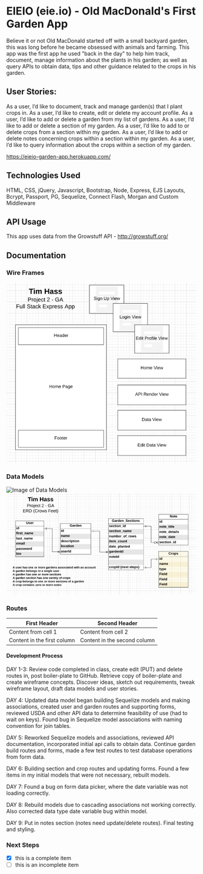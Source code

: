 # EIEIO (eie.io) - Old MacDonald's First Garden App

Believe it or not Old MacDonald started off with a small backyard garden, this was long before he became
obsessed with animals and farming.  This app was the first app he used "back in the day" to help
him track, document, manage information about the plants in his garden; as well as query APIs to
obtain data, tips and other guidance related to the crops in his garden.

## User Stories:
As a user, I’d like to document, track and manage garden(s) that I plant crops in.
As a user, I’d like to create, edit or delete my account profile.
As a user, I’d like to add or delete a garden from my list of gardens.
As a user, I’d like to add or delete a section of my garden.
As a user, I’d like to add to or delete crops from a section within my garden.
As a user, I’d like to add or delete notes concerning crops within a section within my garden.
As a user, I’d like to query information about the crops within a section of my garden.

https://eieio-garden-app.herokuapp.com/

## Technologies Used
HTML, CSS, jQuery, Javascript, Bootstrap,
Node, Express, EJS Layouts, Bcrypt, Passport,
PG, Sequelize, Connect Flash, Morgan and Custom Middleware

## API Usage
This app uses data from the Growstuff API - http://growstuff.org/

## Documentation

### Wire Frames
![Image of Wireframes](./readme_images/inital-wireframes-project-2.png)

### Data Models
![Image of Data Models](https://github.com/Tim-Hass-GA/eie.io_project_2/readme_images/data-model-project-2.png)
![Image of Data Models](https://github.com/Tim-Hass-GA/eie.io_project_2/blob/master/readme_images/data-model-project-2.png)

### Routes
First Header | Second Header
------------ | -------------
Content from cell 1 | Content from cell 2
Content in the first column | Content in the second column

#### Development Process
DAY 1-3: Review code completed in class, create edit (PUT) and delete routes in, post boiler-plate to GitHub. Retrieve copy of boiler-plate and create wireframe concepts.  Discover ideas, sketch out requirements, tweak wireframe layout, draft data models and user stories.

DAY 4: Updated data model began building Sequelize models and making associations, created user and garden routes and supporting forms, reviewed USDA and other API data to determine feasibility of use (had to wait on keys). Found bug in Sequelize model associations with naming convention for join tables.

DAY 5: Reworked Sequelize models and associations, reviewed API documentation, incorporated initial api calls to obtain data.  Continue garden build routes and forms, made a few test routes to test database operations from form data.

DAY 6: Building section and crop routes and updating forms.  Found a few items in my initial models that were not necessary, rebuilt models.

DAY 7: Found a bug on form data picker, where the date variable was not loading correctly.

DAY 8: Rebuild models due to cascading associations not working correctly. Also corrected data type date variable bug within model.

DAY 9: Put in notes section (notes need update/delete routes).  Final testing and styling.

### Next Steps
- [x] this is a complete item
- [ ] this is an incomplete item
